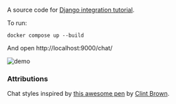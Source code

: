 A source code for [Django integration tutorial](https://centrifugal.dev/blog/2021/11/04/integrating-with-django-building-chat-application).

To run:

```
docker compose up --build
```

And open http://localhost:9000/chat/

![demo](https://raw.githubusercontent.com/centrifugal/examples/master/python_django_chat_tutorial/demo.gif)

### Attributions

Chat styles inspired by [this awesome pen](https://codepen.io/clintabrown/pen/HAkjq) by [Clint Brown](https://codepen.io/clintabrown).

